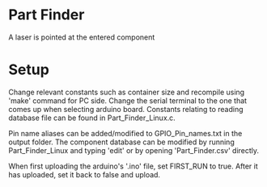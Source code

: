 # Part Finder
A laser is pointed at the entered component


# Setup
Change relevant constants such as container size and recompile using 'make' command for PC side. Change the serial terminal to the one that comes up when selecting arduino board. Constants relating to reading database file can be found in Part_Finder_Linux.c.

Pin name aliases can be added/modified to GPIO_Pin_names.txt in the output folder. 
The component database can be modified by running Part_Finder_Linux and typing 'edit' or by opening 'Part_Finder.csv' directly.

When first uploading the arduino's '.ino' file, set FIRST_RUN to true. After it has uploaded, set it back to false and upload.


